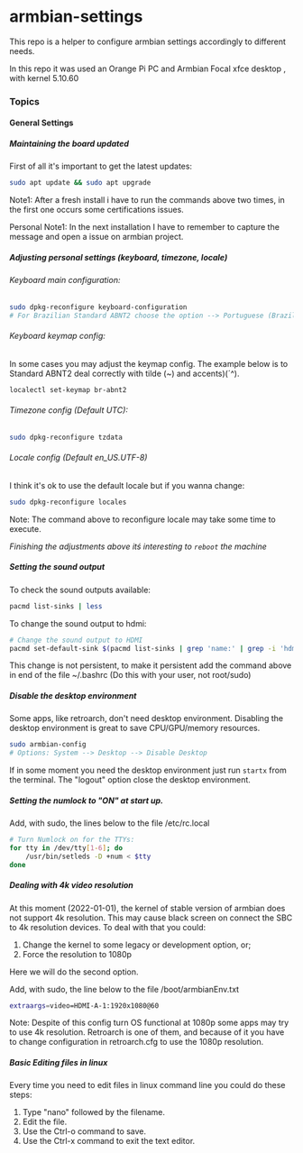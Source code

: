 # armbian-settings

This repo is a helper to configure armbian settings accordingly to different needs.

In this repo it was used an Orange Pi PC and Armbian Focal xfce desktop , with kernel 5.10.60

### Topics

#### General Settings

##### Maintaining the board updated

First of all it's important to get the latest updates:

~~~bash
sudo apt update && sudo apt upgrade
~~~

Note1: After a fresh install i have to run the commands above two times, in the first one occurs some certifications issues.

Personal Note1: In the next installation I have to remember to capture the message and open a issue on armbian project.


##### Adjusting personal settings (keyboard, timezone, locale)

###### Keyboard main configuration:
~~~bash
sudo dpkg-reconfigure keyboard-configuration
# For Brazilian Standard ABNT2 choose the option --> Portuguese (Brazil) - Portuguese (Brazil, no dead keys)
~~~

###### Keyboard keymap config:

In some cases you may adjust the keymap config. The example below is to Standard ABNT2 deal correctly with tilde (~) and accents)(´^).
~~~bash
localectl set-keymap br-abnt2
~~~

###### Timezone config (Default UTC):

~~~bash
sudo dpkg-reconfigure tzdata
~~~

###### Locale config (Default en_US.UTF-8)

I think it's ok to use the default locale but if you wanna change:
~~~bash
sudo dpkg-reconfigure locales
~~~

Note: The command above to reconfigure locale may take some time to execute.

_Finishing the adjustments above itś interesting to `reboot` the machine_

##### Setting the sound output

To check the sound outputs available:
~~~bash
pacmd list-sinks | less
~~~

To change the sound output to hdmi:
~~~bash
# Change the sound output to HDMI
pacmd set-default-sink $(pacmd list-sinks | grep 'name:' | grep -i 'hdmi' | cut -f 2 -d: | tr -d '<> ')
~~~

This change is not persistent, to make it persistent add the command above in end of the file ~/.bashrc
(Do this with your user, not root/sudo)


##### Disable the desktop environment

Some apps, like retroarch, don't need desktop environment. Disabling the desktop environment is great to save CPU/GPU/memory resources.

~~~bash
sudo armbian-config
# Options: System --> Desktop --> Disable Desktop
~~~

If in some moment you need the desktop environment just run `startx` from the terminal. The "logout" option close the desktop environment.

##### Setting the numlock to "ON" at start up.

Add, with sudo, the lines below to the file /etc/rc.local
~~~bash
# Turn Numlock on for the TTYs:
for tty in /dev/tty[1-6]; do
    /usr/bin/setleds -D +num < $tty
done
~~~

##### Dealing with 4k video resolution

At this moment (2022-01-01), the kernel of stable version of armbian does not support 4k resolution.
This may cause black screen on connect the SBC to 4k resolution devices. To deal with that you could:
1. Change the kernel to some legacy or development option, or;
2. Force the resolution to 1080p

Here we will do the second option.

Add, with sudo, the line below to the file /boot/armbianEnv.txt
~~~bash
extraargs=video=HDMI-A-1:1920x1080@60
~~~

Note: Despite of this config turn OS functional at 1080p some apps may try to use 4k resolution.
Retroarch is one of them, and because of it you have to change configuration in retroarch.cfg to use the 1080p resolution.

##### Basic Editing files in linux
Every time you need to edit files in linux command line you could do these steps:
1. Type "nano" followed by the filename.
2. Edit the file.
3. Use the Ctrl-o command to save.
4. Use the Ctrl-x command to exit the text editor.
